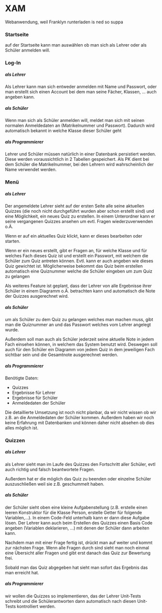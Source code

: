 # XAM

Webanwendung, weil Franklyn runterladen is ned so suppa

### Startseite

auf der Startseite kann man auswählen ob man sich als Lehrer oder als Schüler anmelden will.

### Log-In

##### als Lehrer

Als Lehrer kann man sich entweder anmelden mit Name und Passwort, oder man erstellt sich einen Account bei dem man seine Fächer, Klassen, ... auch angeben kann.

##### als Schüler

Wenn man sich als Schüler anmelden will, meldet man sich mit seinen normalen Anmeldedaten an (Matrikelnummer und Passwort). Dadurch wird automatisch bekannt in welche Klasse dieser Schüler geht

##### als Programmierer

Lehrer und Schüler müssen natürlich in einer Datenbank persistiert werden. Diese werden voraussichtlich in 2 Tabellen gespeichert. Als PK dient bei dem Schüler die Matrikelnummer, bei den Lehrern wird wahrscheinlich der Name verwendet werden. 

### Menü

##### als Lehrer

Der angemeldete Lehrer sieht auf der ersten Seite alle seine aktuellen Quizzes (die noch nicht durchgeführt wurden aber schon erstellt sind) und eine Möglichkeit, ein neues Quiz zu erstellen. In einem Unterordner kann er seine vergangenen Quizzes ansehen um evtl. Fragen wiederzuverwenden o.Ä.

Wenn er auf ein aktuelles Quiz klickt, kann er dieses bearbeiten oder starten.

Wenn er ein neues erstellt, gibt er Fragen an, für welche Klasse und für welches Fach dieses Quiz ist und erstellt ein Passwort, mit welchem die Schüler zum Quiz antreten können. Evtl. kann er auch angeben wie dieses Quiz gewichtet ist.
Möglicherweise bekommt das Quiz beim erstellen automatisch eine Quiznummer welche die Schüler eingeben um zum Quiz zu gelangen

Als weiteres Feature ist geplant, dass der Lehrer von alle Ergebnisse ihrer Schüler in einem Diagramm o.Ä. betrachten kann und automatisch die Note der Quizzes ausgerechnet wird.

##### als Schüler

um als Schüler zu dem Quiz zu gelangen welches man machen muss, gibt man die Quiznummer an und das Passwort welches vom Lehrer angelegt wurde.

Außerdem soll man auch als Schüler jederzeit seine aktuelle Note in jedem Fach einsehen können, in welchem das System benutzt wird. Deswegen soll auch für den Schüler ein Diagramm von jedem Quiz in dem jeweiligen Fach sichtbar sein und die Gesamtnote ausgerechnet werden.

##### als Programmierer

Benötigte Daten: 

+ Quizzes
+ Ergebnisse für Lehrer
+ Ergebnisse für Schüler
+ Anmeldedaten der Schüler

Die detaillierte Umsetzung ist noch nicht planbar, da wir nicht wissen ob wir z.B. an die Anmeldedaten der Schüler kommen. Außerdem haben wir noch keine Erfahrung mit Datenbanken und können daher nicht absehen ob dies alles möglich ist.



### Quizzen

##### als Lehrer

als Lehrer sieht man im Laufe des Quizzes den Fortschritt aller Schüler, evtl auch richtig und falsch beantwortete Fragen.

Außerdem hat er die möglich das Quiz zu beenden oder einzelne Schüler auszuschließen weil sie z.B. geschummelt haben.

##### als Schüler

der Schüler sieht oben eine kleine Aufgabenstellung (z.B. erstelle einen leeren Konstruktor für die Klasse Person, erstelle Getter für folgende Variablen,...). In einem Code-Feld unterhalb kann er dann diese Aufgabe lösen. Der Lehrer kann auch beim Erstellen des Quizzes einen Basis Code angeben (Variablen deklarieren, ...) mit denen der Schüler dann arbeiten kann.

Nachdem man mit einer Frage fertig ist, drückt man auf weiter und kommt zur nächsten Frage. Wenn alle Fragen durch sind sieht man noch einmal eine Übersicht aller Fragen und gibt erst danach das Quiz zur Bewertung frei. 

Sobald man das Quiz abgegeben hat sieht man sofort das Ergebnis das man erreicht hat.

##### als Programmierer

wir wollen die Quizzes so implementieren, das der Lehrer Unit-Tests schreibt und die Schülerantworten dann automatisch nach diesen Unit-Tests kontrolliert werden.